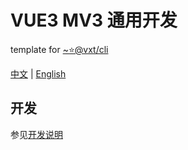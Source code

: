 # VUE3 MV3 通用开发

template for [~⭐@vxt/cli](https://github.com/noah227/vxt)

[中文](./README.zh_CN.md) | [English](./README.md)

## 开发

参见[开发说明](../_README.zh_CN.md)
